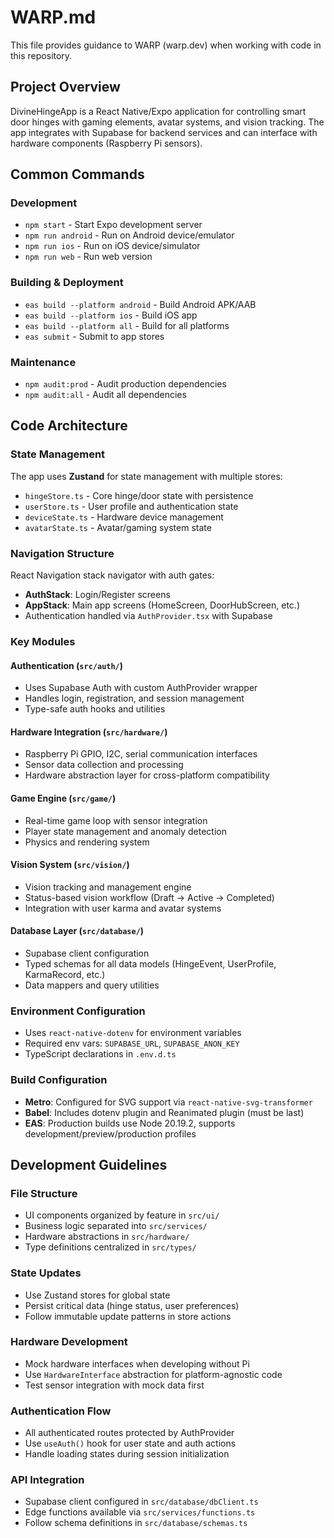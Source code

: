 # WARP.md

This file provides guidance to WARP (warp.dev) when working with code in this repository.

## Project Overview

DivineHingeApp is a React Native/Expo application for controlling smart door hinges with gaming elements, avatar systems, and vision tracking. The app integrates with Supabase for backend services and can interface with hardware components (Raspberry Pi sensors).

## Common Commands

### Development

- `npm start` - Start Expo development server
- `npm run android` - Run on Android device/emulator
- `npm run ios` - Run on iOS device/simulator
- `npm run web` - Run web version

### Building & Deployment

- `eas build --platform android` - Build Android APK/AAB
- `eas build --platform ios` - Build iOS app
- `eas build --platform all` - Build for all platforms
- `eas submit` - Submit to app stores

### Maintenance

- `npm audit:prod` - Audit production dependencies
- `npm audit:all` - Audit all dependencies

## Code Architecture

### State Management

The app uses **Zustand** for state management with multiple stores:

- `hingeStore.ts` - Core hinge/door state with persistence
- `userStore.ts` - User profile and authentication state
- `deviceState.ts` - Hardware device management
- `avatarState.ts` - Avatar/gaming system state

### Navigation Structure

React Navigation stack navigator with auth gates:

- **AuthStack**: Login/Register screens
- **AppStack**: Main app screens (HomeScreen, DoorHubScreen, etc.)
- Authentication handled via `AuthProvider.tsx` with Supabase

### Key Modules

#### Authentication (`src/auth/`)

- Uses Supabase Auth with custom AuthProvider wrapper
- Handles login, registration, and session management
- Type-safe auth hooks and utilities

#### Hardware Integration (`src/hardware/`)

- Raspberry Pi GPIO, I2C, serial communication interfaces
- Sensor data collection and processing
- Hardware abstraction layer for cross-platform compatibility

#### Game Engine (`src/game/`)

- Real-time game loop with sensor integration
- Player state management and anomaly detection
- Physics and rendering system

#### Vision System (`src/vision/`)

- Vision tracking and management engine
- Status-based vision workflow (Draft → Active → Completed)
- Integration with user karma and avatar systems

#### Database Layer (`src/database/`)

- Supabase client configuration
- Typed schemas for all data models (HingeEvent, UserProfile, KarmaRecord, etc.)
- Data mappers and query utilities

### Environment Configuration

- Uses `react-native-dotenv` for environment variables
- Required env vars: `SUPABASE_URL`, `SUPABASE_ANON_KEY`
- TypeScript declarations in `.env.d.ts`

### Build Configuration

- **Metro**: Configured for SVG support via `react-native-svg-transformer`
- **Babel**: Includes dotenv plugin and Reanimated plugin (must be last)
- **EAS**: Production builds use Node 20.19.2, supports development/preview/production profiles

## Development Guidelines

### File Structure

- UI components organized by feature in `src/ui/`
- Business logic separated into `src/services/`
- Hardware abstractions in `src/hardware/`
- Type definitions centralized in `src/types/`

### State Updates

- Use Zustand stores for global state
- Persist critical data (hinge status, user preferences)
- Follow immutable update patterns in store actions

### Hardware Development

- Mock hardware interfaces when developing without Pi
- Use `HardwareInterface` abstraction for platform-agnostic code
- Test sensor integration with mock data first

### Authentication Flow

- All authenticated routes protected by AuthProvider
- Use `useAuth()` hook for user state and auth actions
- Handle loading states during session initialization

### API Integration

- Supabase client configured in `src/database/dbClient.ts`
- Edge functions available via `src/services/functions.ts`
- Follow schema definitions in `src/database/schemas.ts`
